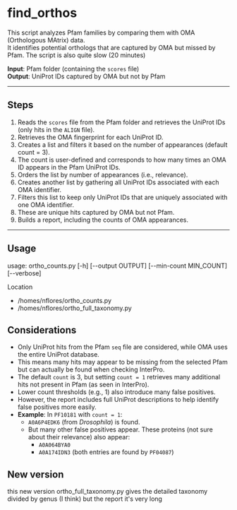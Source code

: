 # find_orthos

This script analyzes Pfam families by comparing them with OMA (Orthologous MAtrix) data.  
It identifies potential orthologs that are captured by OMA but missed by Pfam.
The script is also quite slow (20 minutes)

**Input**: Pfam folder (containing the `scores` file)  
**Output**: UniProt IDs captured by OMA but not by Pfam

---

## Steps

1. Reads the `scores` file from the Pfam folder and retrieves the UniProt IDs (only hits in the `ALIGN` file).
2. Retrieves the OMA fingerprint for each UniProt ID.
3. Creates a list and filters it based on the number of appearances (default count = 3).
4. The count is user-defined and corresponds to how many times an OMA ID appears in the Pfam UniProt IDs.
5. Orders the list by number of appearances (i.e., relevance).
6. Creates another list by gathering all UniProt IDs associated with each OMA identifier.
7. Filters this list to keep only UniProt IDs that are uniquely associated with one OMA identifier.
8. These are unique hits captured by OMA but not Pfam.
9. Builds a report, including the counts of OMA appearances.

---

## Usage

usage: ortho_counts.py [-h] [--output OUTPUT] [--min-count MIN_COUNT] [--verbose]

Location 
- /homes/nflores/ortho_counts.py
- /homes/nflores/ortho_full_taxonomy.py 

## Considerations
- Only UniProt hits from the Pfam `seq` file are considered, while OMA uses the entire UniProt database.
- This means many hits may appear to be missing from the selected Pfam but can actually be found when checking InterPro.
- The default `count` is 3, but setting `count = 1` retrieves many additional hits not present in Pfam (as seen in InterPro).
- Lower count thresholds (e.g., 1) also introduce many false positives.
- However, the report includes full UniProt descriptions to help identify false positives more easily.
- **Example**: In `PF10181` with `count = 1`:
  - `A0A6P4EDK6` (from *Drosophila*) is found.
  - But many other false positives appear. These proteins (not sure about their relevance) also appear:
    - `A0A064BYA0`
    - `A0A174IDN3` (both entries are found by `PF04087`)

## New version 
this new version ortho_full_taxonomy.py gives the detailed taxonomy divided by genus (I think) but the report it's very long
 

